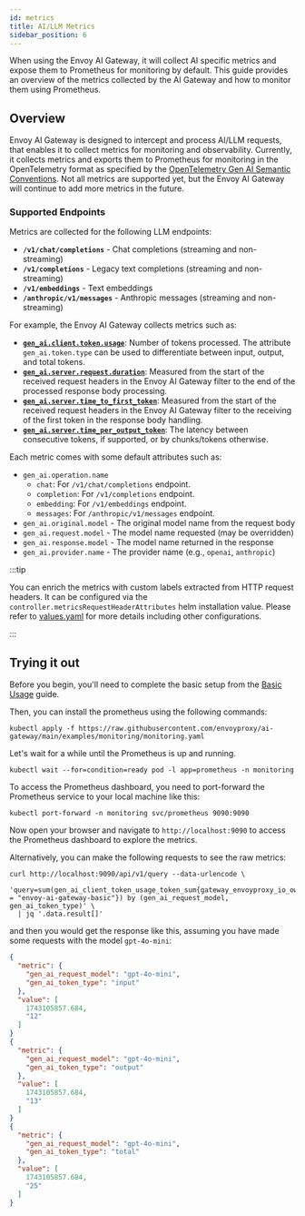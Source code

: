 ```yaml
---
id: metrics
title: AI/LLM Metrics
sidebar_position: 6
---
```


When using the Envoy AI Gateway, it will collect AI specific metrics and expose them to Prometheus for monitoring by default.
This guide provides an overview of the metrics collected by the AI Gateway and how to monitor them using Prometheus.

## Overview

Envoy AI Gateway is designed to intercept and process AI/LLM requests, that enables it to collect metrics for monitoring and observability.
Currently, it collects metrics and exports them to Prometheus for monitoring in the OpenTelemetry format as specified by the [OpenTelemetry Gen AI Semantic Conventions](https://opentelemetry.io/docs/specs/semconv/attributes-registry/gen-ai/).
Not all metrics are supported yet, but the Envoy AI Gateway will continue to add more metrics in the future.

### Supported Endpoints

Metrics are collected for the following LLM endpoints:

- **`/v1/chat/completions`** - Chat completions (streaming and non-streaming)
- **`/v1/completions`** - Legacy text completions (streaming and non-streaming)
- **`/v1/embeddings`** - Text embeddings
- **`/anthropic/v1/messages`** - Anthropic messages (streaming and non-streaming)

For example, the Envoy AI Gateway collects metrics such as:

- [**`gen_ai.client.token.usage`**](https://opentelemetry.io/docs/specs/semconv/gen-ai/gen-ai-metrics/#metric-gen_aiclienttokenusage): Number of tokens processed. The attribute `gen_ai.token.type` can be used to differentiate between input, output, and total tokens.
- [**`gen_ai.server.request.duration`**](https://opentelemetry.io/docs/specs/semconv/gen-ai/gen-ai-metrics/#metric-gen_aiserverrequestduration): Measured from the start of the received request headers in the Envoy AI Gateway filter to the end of the processed response body processing.
- [**`gen_ai.server.time_to_first_token`**](https://opentelemetry.io/docs/specs/semconv/gen-ai/gen-ai-metrics/#metric-gen_aiservertime_to_first_token): Measured from the start of the received request headers in the Envoy AI Gateway filter to the receiving of the first token in the response body handling.
- [**`gen_ai.server.time_per_output_token`**](https://opentelemetry.io/docs/specs/semconv/gen-ai/gen-ai-metrics/#metric-gen_aiservertime_per_output_token): The latency between consecutive tokens, if supported, or by chunks/tokens otherwise.

Each metric comes with some default attributes such as:

- `gen_ai.operation.name`
  - `chat`: For `/v1/chat/completions` endpoint.
  - `completion`: For `/v1/completions` endpoint.
  - `embedding`: For `/v1/embeddings` endpoint.
  - `messages`: For `/anthropic/v1/messages` endpoint.
- `gen_ai.original.model` - The original model name from the request body
- `gen_ai.request.model` - The model name requested (may be overridden)
- `gen_ai.response.model` - The model name returned in the response
- `gen_ai.provider.name` - The provider name (e.g., `openai`, `anthropic`)

:::tip

You can enrich the metrics with custom labels extracted from HTTP request headers. It can be configured via the `controller.metricsRequestHeaderAttributes` helm installation value. Please refer to [values.yaml](https://github.com/envoyproxy/ai-gateway/blob/main/manifests/charts/ai-gateway-helm/values.yaml) for more details including other configurations.

:::

## Trying it out

Before you begin, you'll need to complete the basic setup from the [Basic Usage](/docs/getting-started/basic-usage) guide.

Then, you can install the prometheus using the following commands:

```shell
kubectl apply -f https://raw.githubusercontent.com/envoyproxy/ai-gateway/main/examples/monitoring/monitoring.yaml
```

Let's wait for a while until the Prometheus is up and running.

```shell
kubectl wait --for=condition=ready pod -l app=prometheus -n monitoring
```

To access the Prometheus dashboard, you need to port-forward the Prometheus service to your local machine like this:

```shell
kubectl port-forward -n monitoring svc/prometheus 9090:9090
```

Now open your browser and navigate to `http://localhost:9090` to access the Prometheus dashboard to explore the metrics.

Alternatively, you can make the following requests to see the raw metrics:

```shell
curl http://localhost:9090/api/v1/query --data-urlencode \
  'query=sum(gen_ai_client_token_usage_token_sum{gateway_envoyproxy_io_owning_gateway_name = "envoy-ai-gateway-basic"}) by (gen_ai_request_model, gen_ai_token_type)' \
  | jq '.data.result[]'
```

and then you would get the response like this, assuming you have made some requests with the model `gpt-4o-mini`:

```json lines
{
  "metric": {
    "gen_ai_request_model": "gpt-4o-mini",
    "gen_ai_token_type": "input"
  },
  "value": [
    1743105857.684,
    "12"
  ]
}
{
  "metric": {
    "gen_ai_request_model": "gpt-4o-mini",
    "gen_ai_token_type": "output"
  },
  "value": [
    1743105857.684,
    "13"
  ]
}
{
  "metric": {
    "gen_ai_request_model": "gpt-4o-mini",
    "gen_ai_token_type": "total"
  },
  "value": [
    1743105857.684,
    "25"
  ]
}
```
